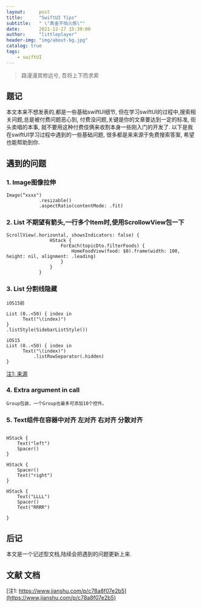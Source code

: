 ```yaml
---
layout:     post
title:      "SwiftUI Tips"
subtitle:   " \"真金不怕火炼\""
date:       2021-12-17 15:39:00
author:     "littleplayer"
header-img: "img/about-bg.jpg"
catalog: true
tags:
    - swiftUI
---
```


> 路漫漫其修远兮, 吾将上下而求索

## 题记
本文本来不想发表的,都是一些基础swiftUI细节, 但在学习swiftUI的过程中,搜索相关问题,总是被付费问题恶心到, 付费没问题,关键是你的文章要达到一定的标准, 街头卖唱的本事, 就不要用这种付费伎俩来收割本身一些刚入门的开发了. 以下是我在swiftUI学习过程中遇到的一些基础问题, 很多都是来来源于免费搜索答案, 希望也能帮助到你.

## 遇到的问题

### 1. Image图像拉伸
```
Image(“xxxx")
            .resizable()
            .aspectRatio(contentMode: .fit)
```


### 2. List 不期望有箭头,一行多个Item时,使用ScrollowView包一下
```
ScrollView(.horizontal, showsIndicators: false) {
                HStack {
                    ForEach(topicDto.filterFoods) {
                        HomeFoodView(food: $0).frame(width: 100, height: nil, alignment: .leading)
                    }
                }
            }

```


### 3. List 分割线隐藏

```
iOS15前

List (0..<50) { index in
      Text("\(index)")
}
.listStyle(SidebarListStyle())

iOS15
List (0..<50) { index in
      Text("\(index)")
          .listRowSeparator(.hidden)
}

```
[注1: 来源](https://www.jianshu.com/p/c78a8f07e2b5)

### 4. Extra argument in call

```
Group包装，一个Group也最多可添加10个控件。
```

### 5. Text组件在容器中对齐 左对齐 右对齐 分散对齐
```

HStack {
    Text("left")
    Spacer()
}

HStack {
    Spacer()
    Text("right")
}

HStack {
    Text("LLLL")
    Spacer()
    Text("RRRR")

}
```

## 后记
本文是一个记述型文档,陆续会把遇到的问题更新上来.

## 文献 文档
[注1: https://www.jianshu.com/p/c78a8f07e2b5](https://www.jianshu.com/p/c78a8f07e2b5)